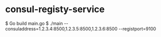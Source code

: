 # consul-registy-service
$ Go build main.go
$ ./main --consuladdress=1.2.3.4:8500,1.2.3.5:8500,1.2.3.6:8500 --registport=9100
